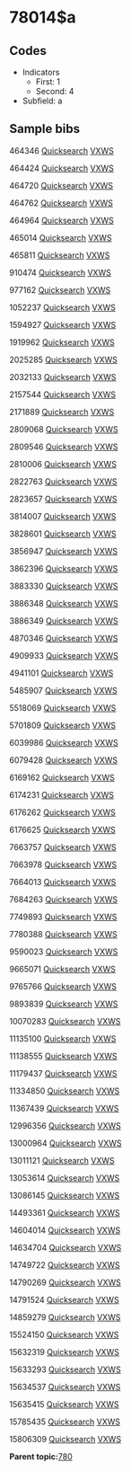 # 78014$a

## Codes

-   Indicators
    -   First: 1
    -   Second: 4
-   Subfield: a

## Sample bibs

464346 [Quicksearch](https://search.library.yale.edu/catalog/464346) [VXWS](http://prodorbis.library.yale.edu:7014/vxws/GetHoldingsService?bibId=464346)

464424 [Quicksearch](https://search.library.yale.edu/catalog/464424) [VXWS](http://prodorbis.library.yale.edu:7014/vxws/GetHoldingsService?bibId=464424)

464720 [Quicksearch](https://search.library.yale.edu/catalog/464720) [VXWS](http://prodorbis.library.yale.edu:7014/vxws/GetHoldingsService?bibId=464720)

464762 [Quicksearch](https://search.library.yale.edu/catalog/464762) [VXWS](http://prodorbis.library.yale.edu:7014/vxws/GetHoldingsService?bibId=464762)

464964 [Quicksearch](https://search.library.yale.edu/catalog/464964) [VXWS](http://prodorbis.library.yale.edu:7014/vxws/GetHoldingsService?bibId=464964)

465014 [Quicksearch](https://search.library.yale.edu/catalog/465014) [VXWS](http://prodorbis.library.yale.edu:7014/vxws/GetHoldingsService?bibId=465014)

465811 [Quicksearch](https://search.library.yale.edu/catalog/465811) [VXWS](http://prodorbis.library.yale.edu:7014/vxws/GetHoldingsService?bibId=465811)

910474 [Quicksearch](https://search.library.yale.edu/catalog/910474) [VXWS](http://prodorbis.library.yale.edu:7014/vxws/GetHoldingsService?bibId=910474)

977162 [Quicksearch](https://search.library.yale.edu/catalog/977162) [VXWS](http://prodorbis.library.yale.edu:7014/vxws/GetHoldingsService?bibId=977162)

1052237 [Quicksearch](https://search.library.yale.edu/catalog/1052237) [VXWS](http://prodorbis.library.yale.edu:7014/vxws/GetHoldingsService?bibId=1052237)

1594927 [Quicksearch](https://search.library.yale.edu/catalog/1594927) [VXWS](http://prodorbis.library.yale.edu:7014/vxws/GetHoldingsService?bibId=1594927)

1919962 [Quicksearch](https://search.library.yale.edu/catalog/1919962) [VXWS](http://prodorbis.library.yale.edu:7014/vxws/GetHoldingsService?bibId=1919962)

2025285 [Quicksearch](https://search.library.yale.edu/catalog/2025285) [VXWS](http://prodorbis.library.yale.edu:7014/vxws/GetHoldingsService?bibId=2025285)

2032133 [Quicksearch](https://search.library.yale.edu/catalog/2032133) [VXWS](http://prodorbis.library.yale.edu:7014/vxws/GetHoldingsService?bibId=2032133)

2157544 [Quicksearch](https://search.library.yale.edu/catalog/2157544) [VXWS](http://prodorbis.library.yale.edu:7014/vxws/GetHoldingsService?bibId=2157544)

2171889 [Quicksearch](https://search.library.yale.edu/catalog/2171889) [VXWS](http://prodorbis.library.yale.edu:7014/vxws/GetHoldingsService?bibId=2171889)

2809068 [Quicksearch](https://search.library.yale.edu/catalog/2809068) [VXWS](http://prodorbis.library.yale.edu:7014/vxws/GetHoldingsService?bibId=2809068)

2809546 [Quicksearch](https://search.library.yale.edu/catalog/2809546) [VXWS](http://prodorbis.library.yale.edu:7014/vxws/GetHoldingsService?bibId=2809546)

2810006 [Quicksearch](https://search.library.yale.edu/catalog/2810006) [VXWS](http://prodorbis.library.yale.edu:7014/vxws/GetHoldingsService?bibId=2810006)

2822763 [Quicksearch](https://search.library.yale.edu/catalog/2822763) [VXWS](http://prodorbis.library.yale.edu:7014/vxws/GetHoldingsService?bibId=2822763)

2823657 [Quicksearch](https://search.library.yale.edu/catalog/2823657) [VXWS](http://prodorbis.library.yale.edu:7014/vxws/GetHoldingsService?bibId=2823657)

3814007 [Quicksearch](https://search.library.yale.edu/catalog/3814007) [VXWS](http://prodorbis.library.yale.edu:7014/vxws/GetHoldingsService?bibId=3814007)

3828601 [Quicksearch](https://search.library.yale.edu/catalog/3828601) [VXWS](http://prodorbis.library.yale.edu:7014/vxws/GetHoldingsService?bibId=3828601)

3856947 [Quicksearch](https://search.library.yale.edu/catalog/3856947) [VXWS](http://prodorbis.library.yale.edu:7014/vxws/GetHoldingsService?bibId=3856947)

3862396 [Quicksearch](https://search.library.yale.edu/catalog/3862396) [VXWS](http://prodorbis.library.yale.edu:7014/vxws/GetHoldingsService?bibId=3862396)

3883330 [Quicksearch](https://search.library.yale.edu/catalog/3883330) [VXWS](http://prodorbis.library.yale.edu:7014/vxws/GetHoldingsService?bibId=3883330)

3886348 [Quicksearch](https://search.library.yale.edu/catalog/3886348) [VXWS](http://prodorbis.library.yale.edu:7014/vxws/GetHoldingsService?bibId=3886348)

3886349 [Quicksearch](https://search.library.yale.edu/catalog/3886349) [VXWS](http://prodorbis.library.yale.edu:7014/vxws/GetHoldingsService?bibId=3886349)

4870346 [Quicksearch](https://search.library.yale.edu/catalog/4870346) [VXWS](http://prodorbis.library.yale.edu:7014/vxws/GetHoldingsService?bibId=4870346)

4909933 [Quicksearch](https://search.library.yale.edu/catalog/4909933) [VXWS](http://prodorbis.library.yale.edu:7014/vxws/GetHoldingsService?bibId=4909933)

4941101 [Quicksearch](https://search.library.yale.edu/catalog/4941101) [VXWS](http://prodorbis.library.yale.edu:7014/vxws/GetHoldingsService?bibId=4941101)

5485907 [Quicksearch](https://search.library.yale.edu/catalog/5485907) [VXWS](http://prodorbis.library.yale.edu:7014/vxws/GetHoldingsService?bibId=5485907)

5518069 [Quicksearch](https://search.library.yale.edu/catalog/5518069) [VXWS](http://prodorbis.library.yale.edu:7014/vxws/GetHoldingsService?bibId=5518069)

5701809 [Quicksearch](https://search.library.yale.edu/catalog/5701809) [VXWS](http://prodorbis.library.yale.edu:7014/vxws/GetHoldingsService?bibId=5701809)

6039986 [Quicksearch](https://search.library.yale.edu/catalog/6039986) [VXWS](http://prodorbis.library.yale.edu:7014/vxws/GetHoldingsService?bibId=6039986)

6079428 [Quicksearch](https://search.library.yale.edu/catalog/6079428) [VXWS](http://prodorbis.library.yale.edu:7014/vxws/GetHoldingsService?bibId=6079428)

6169162 [Quicksearch](https://search.library.yale.edu/catalog/6169162) [VXWS](http://prodorbis.library.yale.edu:7014/vxws/GetHoldingsService?bibId=6169162)

6174231 [Quicksearch](https://search.library.yale.edu/catalog/6174231) [VXWS](http://prodorbis.library.yale.edu:7014/vxws/GetHoldingsService?bibId=6174231)

6176262 [Quicksearch](https://search.library.yale.edu/catalog/6176262) [VXWS](http://prodorbis.library.yale.edu:7014/vxws/GetHoldingsService?bibId=6176262)

6176625 [Quicksearch](https://search.library.yale.edu/catalog/6176625) [VXWS](http://prodorbis.library.yale.edu:7014/vxws/GetHoldingsService?bibId=6176625)

7663757 [Quicksearch](https://search.library.yale.edu/catalog/7663757) [VXWS](http://prodorbis.library.yale.edu:7014/vxws/GetHoldingsService?bibId=7663757)

7663978 [Quicksearch](https://search.library.yale.edu/catalog/7663978) [VXWS](http://prodorbis.library.yale.edu:7014/vxws/GetHoldingsService?bibId=7663978)

7664013 [Quicksearch](https://search.library.yale.edu/catalog/7664013) [VXWS](http://prodorbis.library.yale.edu:7014/vxws/GetHoldingsService?bibId=7664013)

7684263 [Quicksearch](https://search.library.yale.edu/catalog/7684263) [VXWS](http://prodorbis.library.yale.edu:7014/vxws/GetHoldingsService?bibId=7684263)

7749893 [Quicksearch](https://search.library.yale.edu/catalog/7749893) [VXWS](http://prodorbis.library.yale.edu:7014/vxws/GetHoldingsService?bibId=7749893)

7780388 [Quicksearch](https://search.library.yale.edu/catalog/7780388) [VXWS](http://prodorbis.library.yale.edu:7014/vxws/GetHoldingsService?bibId=7780388)

9590023 [Quicksearch](https://search.library.yale.edu/catalog/9590023) [VXWS](http://prodorbis.library.yale.edu:7014/vxws/GetHoldingsService?bibId=9590023)

9665071 [Quicksearch](https://search.library.yale.edu/catalog/9665071) [VXWS](http://prodorbis.library.yale.edu:7014/vxws/GetHoldingsService?bibId=9665071)

9765766 [Quicksearch](https://search.library.yale.edu/catalog/9765766) [VXWS](http://prodorbis.library.yale.edu:7014/vxws/GetHoldingsService?bibId=9765766)

9893839 [Quicksearch](https://search.library.yale.edu/catalog/9893839) [VXWS](http://prodorbis.library.yale.edu:7014/vxws/GetHoldingsService?bibId=9893839)

10070283 [Quicksearch](https://search.library.yale.edu/catalog/10070283) [VXWS](http://prodorbis.library.yale.edu:7014/vxws/GetHoldingsService?bibId=10070283)

11135100 [Quicksearch](https://search.library.yale.edu/catalog/11135100) [VXWS](http://prodorbis.library.yale.edu:7014/vxws/GetHoldingsService?bibId=11135100)

11138555 [Quicksearch](https://search.library.yale.edu/catalog/11138555) [VXWS](http://prodorbis.library.yale.edu:7014/vxws/GetHoldingsService?bibId=11138555)

11179437 [Quicksearch](https://search.library.yale.edu/catalog/11179437) [VXWS](http://prodorbis.library.yale.edu:7014/vxws/GetHoldingsService?bibId=11179437)

11334850 [Quicksearch](https://search.library.yale.edu/catalog/11334850) [VXWS](http://prodorbis.library.yale.edu:7014/vxws/GetHoldingsService?bibId=11334850)

11367439 [Quicksearch](https://search.library.yale.edu/catalog/11367439) [VXWS](http://prodorbis.library.yale.edu:7014/vxws/GetHoldingsService?bibId=11367439)

12996356 [Quicksearch](https://search.library.yale.edu/catalog/12996356) [VXWS](http://prodorbis.library.yale.edu:7014/vxws/GetHoldingsService?bibId=12996356)

13000964 [Quicksearch](https://search.library.yale.edu/catalog/13000964) [VXWS](http://prodorbis.library.yale.edu:7014/vxws/GetHoldingsService?bibId=13000964)

13011121 [Quicksearch](https://search.library.yale.edu/catalog/13011121) [VXWS](http://prodorbis.library.yale.edu:7014/vxws/GetHoldingsService?bibId=13011121)

13053614 [Quicksearch](https://search.library.yale.edu/catalog/13053614) [VXWS](http://prodorbis.library.yale.edu:7014/vxws/GetHoldingsService?bibId=13053614)

13086145 [Quicksearch](https://search.library.yale.edu/catalog/13086145) [VXWS](http://prodorbis.library.yale.edu:7014/vxws/GetHoldingsService?bibId=13086145)

14493361 [Quicksearch](https://search.library.yale.edu/catalog/14493361) [VXWS](http://prodorbis.library.yale.edu:7014/vxws/GetHoldingsService?bibId=14493361)

14604014 [Quicksearch](https://search.library.yale.edu/catalog/14604014) [VXWS](http://prodorbis.library.yale.edu:7014/vxws/GetHoldingsService?bibId=14604014)

14634704 [Quicksearch](https://search.library.yale.edu/catalog/14634704) [VXWS](http://prodorbis.library.yale.edu:7014/vxws/GetHoldingsService?bibId=14634704)

14749722 [Quicksearch](https://search.library.yale.edu/catalog/14749722) [VXWS](http://prodorbis.library.yale.edu:7014/vxws/GetHoldingsService?bibId=14749722)

14790269 [Quicksearch](https://search.library.yale.edu/catalog/14790269) [VXWS](http://prodorbis.library.yale.edu:7014/vxws/GetHoldingsService?bibId=14790269)

14791524 [Quicksearch](https://search.library.yale.edu/catalog/14791524) [VXWS](http://prodorbis.library.yale.edu:7014/vxws/GetHoldingsService?bibId=14791524)

14859279 [Quicksearch](https://search.library.yale.edu/catalog/14859279) [VXWS](http://prodorbis.library.yale.edu:7014/vxws/GetHoldingsService?bibId=14859279)

15524150 [Quicksearch](https://search.library.yale.edu/catalog/15524150) [VXWS](http://prodorbis.library.yale.edu:7014/vxws/GetHoldingsService?bibId=15524150)

15632319 [Quicksearch](https://search.library.yale.edu/catalog/15632319) [VXWS](http://prodorbis.library.yale.edu:7014/vxws/GetHoldingsService?bibId=15632319)

15633293 [Quicksearch](https://search.library.yale.edu/catalog/15633293) [VXWS](http://prodorbis.library.yale.edu:7014/vxws/GetHoldingsService?bibId=15633293)

15634537 [Quicksearch](https://search.library.yale.edu/catalog/15634537) [VXWS](http://prodorbis.library.yale.edu:7014/vxws/GetHoldingsService?bibId=15634537)

15635415 [Quicksearch](https://search.library.yale.edu/catalog/15635415) [VXWS](http://prodorbis.library.yale.edu:7014/vxws/GetHoldingsService?bibId=15635415)

15785435 [Quicksearch](https://search.library.yale.edu/catalog/15785435) [VXWS](http://prodorbis.library.yale.edu:7014/vxws/GetHoldingsService?bibId=15785435)

15806309 [Quicksearch](https://search.library.yale.edu/catalog/15806309) [VXWS](http://prodorbis.library.yale.edu:7014/vxws/GetHoldingsService?bibId=15806309)

**Parent topic:**[780](../../tags/780/780.md)

